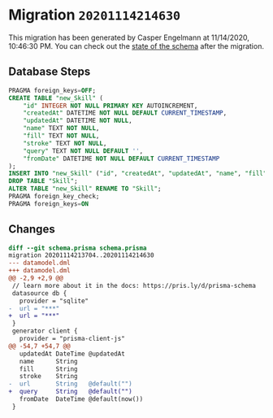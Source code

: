 # Migration `20201114214630`

This migration has been generated by Casper Engelmann at 11/14/2020, 10:46:30 PM.
You can check out the [state of the schema](./schema.prisma) after the migration.

## Database Steps

```sql
PRAGMA foreign_keys=OFF;
CREATE TABLE "new_Skill" (
    "id" INTEGER NOT NULL PRIMARY KEY AUTOINCREMENT,
    "createdAt" DATETIME NOT NULL DEFAULT CURRENT_TIMESTAMP,
    "updatedAt" DATETIME NOT NULL,
    "name" TEXT NOT NULL,
    "fill" TEXT NOT NULL,
    "stroke" TEXT NOT NULL,
    "query" TEXT NOT NULL DEFAULT '',
    "fromDate" DATETIME NOT NULL DEFAULT CURRENT_TIMESTAMP
);
INSERT INTO "new_Skill" ("id", "createdAt", "updatedAt", "name", "fill", "stroke", "fromDate") SELECT "id", "createdAt", "updatedAt", "name", "fill", "stroke", "fromDate" FROM "Skill";
DROP TABLE "Skill";
ALTER TABLE "new_Skill" RENAME TO "Skill";
PRAGMA foreign_key_check;
PRAGMA foreign_keys=ON
```

## Changes

```diff
diff --git schema.prisma schema.prisma
migration 20201114213704..20201114214630
--- datamodel.dml
+++ datamodel.dml
@@ -2,9 +2,9 @@
 // learn more about it in the docs: https://pris.ly/d/prisma-schema
 datasource db {
   provider = "sqlite"
-  url = "***"
+  url = "***"
 }
 generator client {
   provider = "prisma-client-js"
@@ -54,7 +54,7 @@
   updatedAt DateTime @updatedAt
   name      String
   fill      String
   stroke    String
-  url       String   @default("")
+  query     String   @default("")
   fromDate  DateTime @default(now())
 }
```


